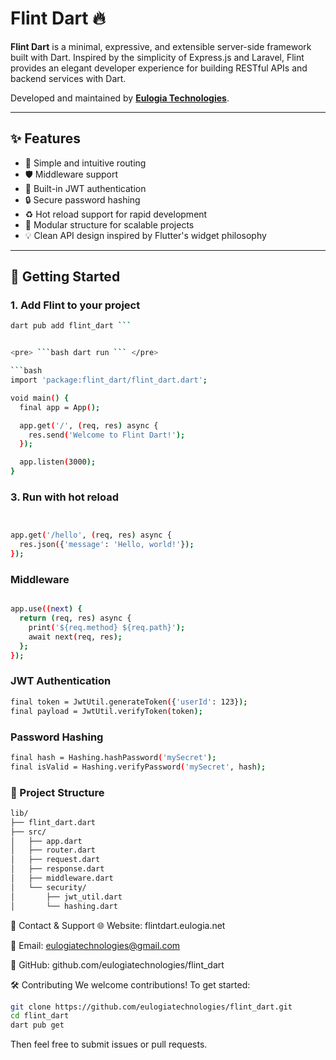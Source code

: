 # Flint Dart 🔥

**Flint Dart** is a minimal, expressive, and extensible server-side framework built with Dart. Inspired by the simplicity of Express.js and Laravel, Flint provides an elegant developer experience for building RESTful APIs and backend services with Dart.

Developed and maintained by **[Eulogia Technologies](https://flintdart.eulogia.net)**.

---

## ✨ Features

- 🧱 Simple and intuitive routing
- 🛡️ Middleware support
- 🔐 Built-in JWT authentication
- 🔒 Secure password hashing
- ♻️ Hot reload support for rapid development
- 🧪 Modular structure for scalable projects
- 💡 Clean API design inspired by Flutter's widget philosophy

---

## 🚀 Getting Started

### 1. Add Flint to your project

```bash
dart pub add flint_dart ```


<pre> ```bash dart run ``` </pre>

```bash 
import 'package:flint_dart/flint_dart.dart';

void main() {
  final app = App();

  app.get('/', (req, res) async {
    res.send('Welcome to Flint Dart!');
  });

  app.listen(3000);
}
```
### 3. Run with hot reload
```bash


app.get('/hello', (req, res) async {
  res.json({'message': 'Hello, world!'});
});

```

### Middleware

```bash

app.use((next) {
  return (req, res) async {
    print('${req.method} ${req.path}');
    await next(req, res);
  };
});

```
### JWT Authentication
```bash
final token = JwtUtil.generateToken({'userId': 123});
final payload = JwtUtil.verifyToken(token);

```
### Password Hashing
```bash
final hash = Hashing.hashPassword('mySecret');
final isValid = Hashing.verifyPassword('mySecret', hash);
```
  ### 📁 Project Structure

```bash
lib/
├── flint_dart.dart
├── src/
│   ├── app.dart
│   ├── router.dart
│   ├── request.dart
│   ├── response.dart
│   ├── middleware.dart
│   └── security/
│       ├── jwt_util.dart
│       └── hashing.dart
```
📮 Contact & Support
🌐 Website: flintdart.eulogia.net

📧 Email: eulogiatechnologies@gmail.com

🐙 GitHub: github.com/eulogiatechnologies/flint_dart

🛠 Contributing
We welcome contributions! To get started:

```bash
git clone https://github.com/eulogiatechnologies/flint_dart.git
cd flint_dart
dart pub get
```
Then feel free to submit issues or pull requests.